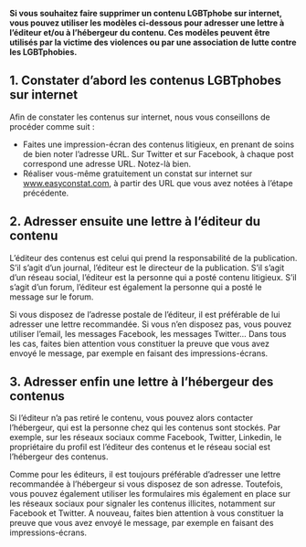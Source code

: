 **Si vous souhaitez faire supprimer un contenu LGBTphobe sur internet, vous pouvez utiliser les modèles ci-dessous pour adresser une lettre à l’éditeur et/ou à l’hébergeur du contenu. Ces modèles peuvent être utilisés par la victime des violences ou par une association de lutte contre les LGBTphobies.** 


## 1. Constater d’abord les contenus LGBTphobes sur internet

Afin de constater les contenus sur internet, nous vous conseillons de procéder comme suit : 
-	Faites une impression-écran des contenus litigieux, en prenant de soins de bien noter l’adresse URL. Sur Twitter et sur Facebook, à chaque post correspond une adresse URL. Notez-là bien. 
-	Réaliser vous-même gratuitement un constat sur internet sur www.easyconstat.com, à partir des URL que vous avez notées à l’étape précédente.  


## 2. Adresser ensuite une lettre à l’éditeur du contenu

L’éditeur des contenus est celui qui prend la responsabilité de la publication. S’il s’agit d’un journal, l’éditeur est le directeur de la publication. S’il s’agit d’un réseau social, l’éditeur est la personne qui a posté contenu litigieux. S’il s’agit d’un forum, l’éditeur est également la personne qui a posté le message sur le forum. 

Si vous disposez de l’adresse postale de l’éditeur, il est préférable de lui adresser une lettre recommandée. Si vous n’en disposez pas, vous pouvez utiliser l’email, les messages Facebook, les messages Twitter… Dans tous les cas, faites bien attention vous constituer la preuve que vous avez envoyé le message, par exemple en faisant des impressions-écrans. 


## 3. Adresser enfin une lettre à l’hébergeur des contenus

Si l’éditeur n’a pas retiré le contenu, vous pouvez alors contacter l’hébergeur, qui est la personne chez qui les contenus sont stockés. Par exemple, sur les réseaux sociaux comme Facebook, Twitter, Linkedin, le propriétaire du profil est l’éditeur des contenus et le réseau social est l’hébergeur des contenus. 

Comme pour les éditeurs, il est toujours préférable d’adresser une lettre recommandée à l’hébergeur si vous disposez de son adresse. Toutefois, vous pouvez également utiliser les formulaires mis également en place sur les réseaux sociaux pour signaler les contenus illicites, notamment sur Facebook et Twitter. A nouveau, faites bien attention à vous constituer la preuve que vous avez envoyé le message, par exemple en faisant des impressions-écrans.
